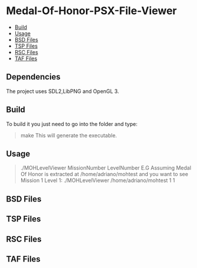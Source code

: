 # Medal-Of-Honor-PSX-File-Viewer
- [Build](#build)
- [Usage](#usage)
- [BSD Files](#bsd-files)
- [TSP Files](#tsp-files)
- [RSC Files](#rsc-files)
- [TAF Files](#taf-files)

## Dependencies
  The project uses SDL2,LibPNG and OpenGL 3.
## Build
  To build it you just need to go into the folder and type:
  > make
  This will generate the executable.
## Usage
  > ./MOHLevelViewer <Root Medal of Honor Folder> MissionNumber LevelNumber
  E.G Assuming Medal Of Honor is extracted at /home/adriano/mohtest and you want to see Mission 1 Level 1:
  > ./MOHLevelViewer /home/adriano/mohtest 1 1
## BSD Files
## TSP Files
## RSC Files
## TAF Files
